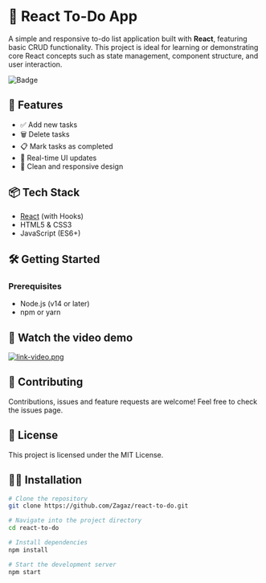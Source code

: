 # 📝 React To-Do App

A simple and responsive to-do list application built with **React**, featuring basic CRUD functionality. This project is ideal for learning or demonstrating core React concepts such as state management, component structure, and user interaction.

![Badge](https://hitscounter.dev/api/hit?url=https%3A%2F%2Fgithub.com%2FZagaz%2Freact-to-do&label=React+To+Do&icon=file-earmark-code-fill&color=%230a58ca)

## 🚀 Features

- ✅ Add new tasks
- 🗑️ Delete tasks
- 📋 Mark tasks as completed
- 🔁 Real-time UI updates
- 💅 Clean and responsive design

## 📦 Tech Stack

- [React](https://reactjs.org/) (with Hooks)
- HTML5 & CSS3
- JavaScript (ES6+)

## 🛠️ Getting Started

### Prerequisites

- Node.js (v14 or later)
- npm or yarn

## 🎥 Watch the video demo

[![link-video.png](https://i.ibb.co/Qv7ZTkN6/loom-react.png)](https://www.loom.com/share/55475a9bc720442b8c5950b6bd1b744c)

## 🤝 Contributing
Contributions, issues and feature requests are welcome!
Feel free to check the issues page.

## 📄 License
This project is licensed under the MIT License.

## 👨‍💻 Installation

```bash
# Clone the repository
git clone https://github.com/Zagaz/react-to-do.git

# Navigate into the project directory
cd react-to-do

# Install dependencies
npm install

# Start the development server
npm start

